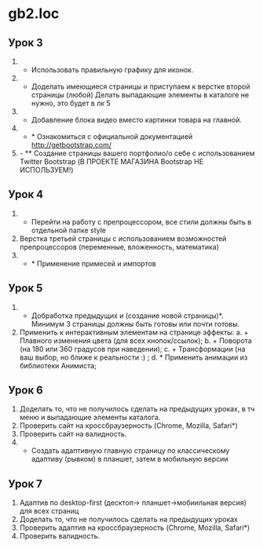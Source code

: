 # gb2.loc


## Урок 3
1. + Использовать правильную графику для иконок.
2. + Доделать имеющиеся страницы и приступаем к верстке второй страницы (любой) Делать выпадающие элементы в каталоге не нужно, это будет в лк 5
3. + Добавление блока видео вместо картинки товара на главной.
4. + \*  Ознакомиться с официальной документацией http://getbootstrap.com/
5. \- ** Создание страницы вашего портфолио/о себе с использованием Twitter Bootstrap (В ПРОЕКТЕ МАГАЗИНА Bootstrap НЕ ИСПОЛЬЗУЕМ!)

## Урок 4
1. + Перейти на работу с препроцессором, все стили должны быть в отдельной папке style
2. Верстка третьей страницы с использованием возможностей препроцессоров (переменные, вложенность, математика)
3. + \* Применение примесей и импортов

## Урок 5

1. + Добработка предыдущих и (создание новой страницы)*. Минимум 3 страницы должны быть готовы или почти готовы.
2. Применить к интерактивным элементам на странице эффекты:
    a. + Плавного изменения цвета (для всех кнопок/ссылок);
    b. + Поворота (на 180 или 360 градусов при наведении);
    c. + Трансформации (на ваш выбор, но ближе к реальности :) ;
    d. * Применить анимации из библиотеки Анимиста;

## Урок 6
1. Доделать то, что не получилось сделать на предыдущих уроках, в тч меню и выпадающие элементы каталога.
2. Проверить сайт на кроссбраузерность (Chrome, Mozilla, Safari*)
3. Проверить сайт на валидность.
4. * Создать адаптивную главную страницу по классическому адаптиву (рывком) в планшет, затем в мобильную версии


## Урок 7
1. Адаптив по desktop-first (десктоп-> планшет->мобиильная версия) для всех страниц
2. Доделать то, что не получилось сделать на предыдущих уроках
3. Проверить адаптив на кроссбраузерность (Chrome, Mozilla, Safari*)
4. Проверить валидность.